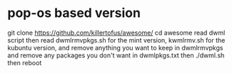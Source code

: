 # pop-os based version

git clone https://github.com/killertofus/awesome/ cd awesome read dwml script then read dwmlrmvpkgs.sh for the mint version, kwmlrmv.sh for the kubuntu version,
and remove anything you want to keep in dwmlrmvpkgs and remove any packages you don't want in dwmlpkgs.txt then ./dwml.sh
then reboot
